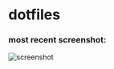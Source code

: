 # dotfiles
### most recent screenshot:
![screenshot](https://raw.githubusercontent.com/bhavyakukkar/dotfiles/screenshots/2023-10-08-021049_1920x1080_scrot.png)
